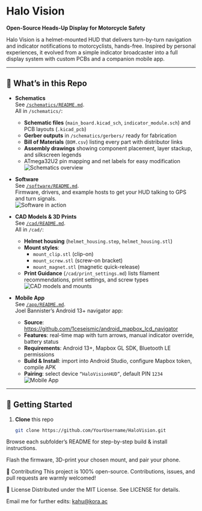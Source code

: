 # Halo Vision

**Open-Source Heads-Up Display for Motorcycle Safety**

Halo Vision is a helmet-mounted HUD that delivers turn-by-turn navigation and indicator notifications to motorcyclists, hands-free. Inspired by personal experiences, it evolved from a simple indicator broadcaster into a full display system with custom PCBs and a companion mobile app.

---

## 🚀 What’s in this Repo

- **Schematics**  
  See [`/schematics/README.md`](schematics/README.md).  
  All in `/schematics/`:
  - **Schematic files** (`main_board.kicad_sch`, `indicator_module.sch`) and PCB layouts (`.kicad_pcb`)  
  - **Gerber outputs** in `/schematics/gerbers/` ready for fabrication  
  - **Bill of Materials** (`BOM.csv`) listing every part with distributor links  
  - **Assembly drawings** showing component placement, layer stackup, and silkscreen legends  
  - ATmega32U2 pin mapping and net labels for easy modification  
  ![Schematics overview](pcb.PNG)

- **Software**  
  See [`/software/README.md`](software/README.md).  
  Firmware, drivers, and example hosts to get your HUD talking to GPS and turn signals.  
  ![Software in action](full_view1.PNG)

- **CAD Models & 3D Prints**  
  See [`/cad/README.md`](cad/README.md).  
  All in `/cad/`:
  - **Helmet housing** (`helmet_housing.step`, `helmet_housing.stl`)  
  - **Mount styles**:  
    - `mount_clip.stl` (clip-on)  
    - `mount_screw.stl` (screw-on bracket)  
    - `mount_magnet.stl` (magnetic quick-release)  
  - **Print Guidance** (`/cad/print_settings.md`) lists filament recommendations, print settings, and screw types  
  ![CAD models and mounts](full_view2.PNG)

- **Mobile App**  
  See [`/app/README.md`](app/README.md).  
  Joel Bannister’s Android 13+ navigator app:  
  - **Source**: https://github.com/1ceseismic/android_mapbox_lcd_navigator  
  - **Features**: real-time map with turn arrows, manual indicator override, battery status  
  - **Requirements**: Android 13+, Mapbox GL SDK, Bluetooth LE permissions  
  - **Build & Install**: import into Android Studio, configure Mapbox token, compile APK  
  - **Pairing**: select device `“HaloVisionHUD”`, default PIN `1234`  
  ![Mobile App](mobile_app.PNG)


---

## 🏁 Getting Started

1. **Clone** this repo  
   ```bash
   git clone https://github.com/YourUsername/HaloVision.git
Browse each subfolder’s README for step-by-step build & install instructions.

Flash the firmware, 3D-print your chosen mount, and pair your phone.

🤝 Contributing
This project is 100% open-source. Contributions, issues, and pull requests are warmly welcomed!

📄 License
Distributed under the MIT License. See LICENSE for details.

Email me for further edits: kahu@kora.ac